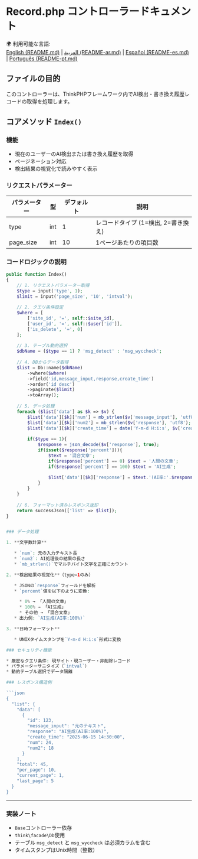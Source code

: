 
# Record.php コントローラードキュメント

🌍 利用可能な言語:  
[English (README.md)](README.md) | [العربية (README-ar.md)](README-ar.md) | [Español (README-es.md)](README-es.md) | [Português (README-pt.md)](README-pt.md)

## ファイルの目的
このコントローラーは、ThinkPHPフレームワーク内でAI検出・書き換え履歴レコードの取得を処理します。

## コアメソッド `Index()`

### 機能
- 現在のユーザーのAI検出または書き換え履歴を取得
- ページネーション対応
- 検出結果の視覚化で読みやすく表示

### リクエストパラメーター
| パラメーター | 型   | デフォルト | 説明                           |
|--------------|------|------------|--------------------------------|
| type         | int  | 1          | レコードタイプ (1=検出, 2=書き換え) |
| page_size    | int  | 10         | 1ページあたりの項目数            |

### コードロジックの説明

```php
public function Index()
{
    // 1. リクエストパラメーター取得
    $type = input('type', 1);
    $limit = input('page_size', '10', 'intval');
    
    // 2. クエリ条件設定
    $where = [
        ['site_id', '=', self::$site_id],
        ['user_id', '=', self::$user['id']],
        ['is_delete', '=', 0]
    ];
    
    // 3. テーブル動的選択
    $dbName = ($type == 1) ? 'msg_detect' : 'msg_wyccheck';
    
    // 4. DBからデータ取得
    $list = Db::name($dbName)
        ->where($where)
        ->field('id,message_input,response,create_time')
        ->order('id desc')
        ->paginate($limit)
        ->toArray();
    
    // 5. データ処理
    foreach ($list['data'] as $k => $v) {
        $list['data'][$k]['num'] = mb_strlen($v['message_input'], 'utf8');
        $list['data'][$k]['num2'] = mb_strlen($v['response'], 'utf8');
        $list['data'][$k]['create_time'] = date('Y-m-d H:i:s', $v['create_time']);
        
        if($type == 1){
            $response = json_decode($v['response'], true);
            if(isset($response['percent'])){
                $text = '混合文章';
                if($response['percent'] == 0) $text = '人間の文章';
                if($response['percent'] == 100) $text = 'AI生成';
                
                $list['data'][$k]['response'] = $text.'(AI率:'.$response['percent'].'%)';
            }
        }
    }
    
    // 6. フォーマット済みレスポンス返却
    return successJson(['list' => $list]);
}


### データ処理

1. **文字数計算**

   * `num`: 元の入力テキスト長
   * `num2`: AI処理後の結果の長さ
   * `mb_strlen()`でマルチバイト文字を正確にカウント

2. **検出結果の視覚化**（type=1のみ）

   * JSONの`response`フィールドを解析
   * `percent`値を以下のように変換:

     * 0% → 「人間の文章」
     * 100% → 「AI生成」
     * その他 → 「混合文章」
   * 出力例: `AI生成(AI率:100%)`

3. **日時フォーマット**

   * UNIXタイムスタンプを`Y-m-d H:i:s`形式に変換

### セキュリティ機能

* 厳密なクエリ条件: 現サイト・現ユーザー・非削除レコード
* パラメーターサニタイズ（`intval`）
* 動的テーブル選択でデータ隔離

### レスポンス構造例

```json
{
  "list": {
    "data": [
      {
        "id": 123,
        "message_input": "元のテキスト",
        "response": "AI生成(AI率:100%)",
        "create_time": "2025-06-15 14:30:00",
        "num": 24,
        "num2": 18
      }
    ],
    "total": 45,
    "per_page": 10,
    "current_page": 1,
    "last_page": 5
  }
}
```

---

### 実装ノート

* `Base`コントローラー依存
* `think\facade\Db`使用
* テーブル `msg_detect` と `msg_wyccheck` は必須カラムを含む
* タイムスタンプはUnix時間（整数）
